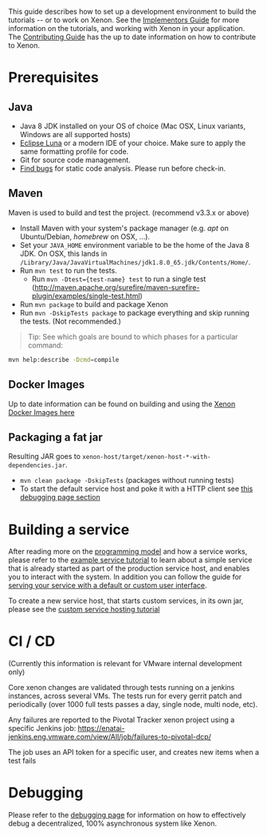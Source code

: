 This guide describes how to set up a development environment to build the tutorials -- or to work on Xenon.
See the [Implementors Guide](Implementors-Guide) for more information on the tutorials, and working with Xenon in your application.  The [Contributing Guide](Contributing) has the up to date information on how to contribute to Xenon.

# Prerequisites

## Java

 * Java 8 JDK installed on your OS of choice (Mac OSX, Linux variants, Windows are all supported hosts)
 * [Eclipse Luna](http://eclipse.org) or a modern IDE of your choice. Make sure to apply the same formatting profile for code.
 * Git for source code management.
 * [Find bugs](http://findbugs.sourceforge.net/) for static code analysis. Please run before check-in.

 
## Maven

Maven is used to build and test the project. (recommend v3.3.x or above)

* Install Maven with your system's package manager (e.g. _apt_ on Ubuntu/Debian, _homebrew_ on OSX, ...).
* Set your `JAVA_HOME` environment variable to be the home of the Java 8 JDK. On OSX, this lands in `/Library/Java/JavaVirtualMachines/jdk1.8.0_65.jdk/Contents/Home/`.
* Run `mvn test` to run the tests.
  * Run `mvn -Dtest={test-name} test` to run a single test (http://maven.apache.org/surefire/maven-surefire-plugin/examples/single-test.html)
* Run `mvn package` to build and package Xenon
* Run `mvn -DskipTests package` to package everything and skip running the tests. (Not recommended.)

> Tip: See which goals are bound to which phases for a particular command:
```sh
mvn help:describe -Dcmd=compile
```


## Docker Images

Up to date information can be found on building and using the [Xenon Docker Images here](Docker-Images)

## Packaging a fat jar

Resulting JAR goes to `xenon-host/target/xenon-host-*-with-dependencies.jar`.

* `mvn clean package -DskipTests` (packages without running tests)
*  To start the default service host and poke it with a HTTP client see [this debugging page section](Debugging-and-Troubleshooting#starting-a-host)

# Building a service

After reading more on the [programming model](Programming-Model) and how a service works, please refer to the [example service tutorial](Example-Service-Tutorial) to learn about a simple service that is already started as part of the production service host, and enables you to interact with the system. In addition you can follow the guide for [serving your service with a default or custom user interface](HostYourUi).

To create a new service host, that starts custom services, in its own jar, please see the [custom service hosting tutorial](Hosting-Custom-Services-On-Xenon)

# CI / CD
(Currently this information is relevant for VMware internal development only)

Core xenon changes are validated through tests running on a jenkins instances, across several VMs. The tests run for every gerrit patch and periodically (over 1000 full tests passes a day, single node, multi node, etc).

Any failures are reported to the Pivotal Tracker xenon project using a specific Jenkins job:
https://enatai-jenkins.eng.vmware.com/view/All/job/failures-to-pivotal-dcp/

The job uses an API token for a specific user, and creates new items when a test fails


# Debugging

Please refer to the [debugging page](Debugging-and-Troubleshooting) for information on how to effectively debug a decentralized, 100% asynchronous system like Xenon.

